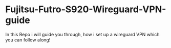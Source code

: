 # Fujitsu-Futro-S920-Wireguard-VPN-guide
In this Repo i will guide you through, how i set up a wireguard VPN which you can follow along!
